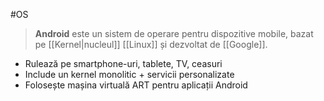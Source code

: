 #OS
> **Android** este un sistem de operare pentru dispozitive mobile, bazat pe [[Kernel|nucleul]] [[Linux]] și dezvoltat de [[Google]].

- Rulează pe smartphone-uri, tablete, TV, ceasuri
- Include un kernel monolitic + servicii personalizate
- Folosește mașina virtuală ART pentru aplicații Android